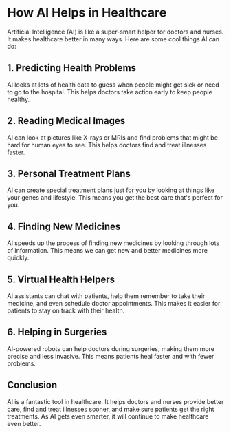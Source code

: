 # How AI Helps in Healthcare

Artificial Intelligence (AI) is like a super-smart helper for doctors and nurses. It makes healthcare better in many ways. Here are some cool things AI can do:

## 1. Predicting Health Problems
AI looks at lots of health data to guess when people might get sick or need to go to the hospital. This helps doctors take action early to keep people healthy.

## 2. Reading Medical Images
AI can look at pictures like X-rays or MRIs and find problems that might be hard for human eyes to see. This helps doctors find and treat illnesses faster.

## 3. Personal Treatment Plans
AI can create special treatment plans just for you by looking at things like your genes and lifestyle. This means you get the best care that's perfect for you.

## 4. Finding New Medicines
AI speeds up the process of finding new medicines by looking through lots of information. This means we can get new and better medicines more quickly.

## 5. Virtual Health Helpers
AI assistants can chat with patients, help them remember to take their medicine, and even schedule doctor appointments. This makes it easier for patients to stay on track with their health.

## 6. Helping in Surgeries
AI-powered robots can help doctors during surgeries, making them more precise and less invasive. This means patients heal faster and with fewer problems.

## Conclusion
AI is a fantastic tool in healthcare. It helps doctors and nurses provide better care, find and treat illnesses sooner, and make sure patients get the right treatments. As AI gets even smarter, it will continue to make healthcare even better.
